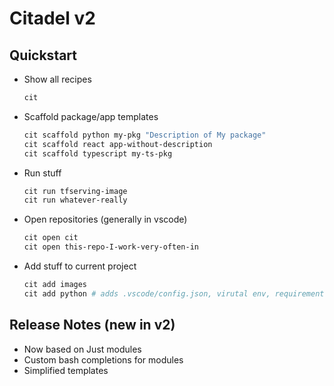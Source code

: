# Citadel v2
## Quickstart

- Show all recipes
  ```bash
  cit
  ```
- Scaffold package/app templates
  ```bash
  cit scaffold python my-pkg "Description of My package"
  cit scaffold react app-without-description
  cit scaffold typescript my-ts-pkg
  ```
- Run stuff
    ```bash
    cit run tfserving-image
    cit run whatever-really
    ```
- Open repositories (generally in vscode)
  ```bash
  cit open cit
  cit open this-repo-I-work-very-often-in
  ```
- Add stuff to current project
  ```bash
  cit add images
  cit add python # adds .vscode/config.json, virutal env, requirements.txt, Justfile with commands
  ```

## Release Notes (new in v2)
- Now based on Just modules
- Custom bash completions for modules
- Simplified templates
